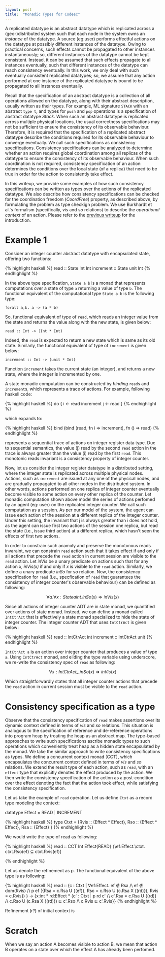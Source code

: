```yaml
---
layout: post
title:  "Monadic Types for Codeec"
--- 
```

A replicated datatype is an abstract datatype which is replicated
across a (geo-)distributed system such that each node in the system
owns an _instance_ of the datatype. A source (eg:user) performs
effectful actions on the datatype at possibly different instances of
the datatype. Owing to practical concerns, such effects cannot be
propagated to other instances instantaneously; so, different instances
of the datatype cannot be kept consistent.  Instead, it can be assumed
that such effects propagate to all instances eventually, such that
different instances of the datatype can reach consistency eventually.
In this work, we only deal with such eventually consistent replicated
datatypes; so, we assume that any action performed at one instance of
the replicated datatype is bound to be propagated to all instances
eventually.

Recall that the specification of an abstract datatype is a collection
of all operations allowed on the datatype, along with their abstract
description, usually written as their types. For example, ML signature
`STACK` with an abstract `type t`, and types for `push` and `pop`
operations is a specification of abstract datatype _Stack_. When such
an abstract datatype is replicated across multiple physical locations,
the usual correctness specifications may not be sufficient to ensure
the consistency of its observable behaviour. Therefore, it is required
that the specification of a replicated abstract datatype describe the
conditions required for its observable behaviour to converge
eventually. We call such specifications as consistency specifications.
Consistency specifications can be analyzed to determine whether an
action requires global coordination among all replicas of the datatype
to ensure the consistency of its observable behaviour. When such
coordination is not required, consistency specification of an action
determines the conditions over the local state (of a replica) that
need to be true in order for the action to consistently take effect.

In this writeup, we provide some examples of how such consistency
specifications can be written as types over the actions of the
replicated datatype. We also describe how consistency specifications
can be checked for the coordination freedom (_CoordFree_) property, as
described above, by formulating the problem as type checkign problem.
We use Burkhardt et al.'s formalism (specifically, _vis_ and _so_
relations) to describe the _operational context_ of an action. Please
refer to the [previous writeup]() for the introduction.


Example 1
=========

Consider an integer counter abstract datatype with encapsulated
state, offering two functions: 

{% highlight haskell %}
    read :: State Int Int
    increment :: State unit Int
{% endhighlight %}

In the above type specification, `State a b` is a monad that
represents computations over a state of type `a` returning a value of
type `b`. The functional equivalent of the computational type `State
a b` is the following type:

    forall a,b. a -> (a * b)

So, functional equivalent of type of `read`, which reads an integer
value from the state and returns the value along with the new state,
is given below:

    read :: Int -> (Int * Int)

Indeed, the `read` is expected to return a new state which is same as
its old state. Similarly, the functional equivalent of type of `increment`
is given below:

    increment :: Int -> (unit * Int)

Function `increment` takes the current state (an integer), and returns
a new state, where the integer is incremented by one.

A state monadic computation can be constructed by _binding_ `read`s and
`increment`s, which represents a trace of actions. For example, following
haskell code:

{% highlight haskell %}
    do {
      i <- read
      increment 
      j <- read
    }
{% endhighlight %}

which expands to:

{% highlight haskell %}
    bind (bind (read, fn i => increment), fn () => read)
{% endhighlight %}

represents a sequential trace of actions on integer register data
type. Due to sequential semantics, the value (j) read by the second
`read` action in the trace is always greater than the value (i) read
by the first `read`. This monotonic reads invariant is a consistency
property of integer counter.

Now, let us consider the integer register datatype in a distributed
setting, where the integer state is replicated across multiple
physical nodes. Actions, such as `increment` are issued at any one of the
physical nodes, and are gradually propagated to all other nodes in the
distributed system. In other words, actions performed on one replica
of integer counter eventually become visible to some action on every
other replica of the counter. Let monadic computation shown
above model the series of actions perfomed by an agent (eg: user) on
the replicated integer counter. We call such computation as a session.
As per our model of the system, the agent can issue each action of the
session at a different replica of the integer counter. Under this
setting, the invariant that j is always greater than i does not hold,
as the agent can issue first two actions of the session one replica,
but read the state (i.e., issue third action) at a different replica,
which hasn't seen the effects of first two actions.

In order to constrain such anamoly and preserve the monotonous reads
invaraint, we can constrain `read` action such that it takes effect if
and only if all actions that precede the `read` action in current
session are visible to the `read` action. Let _inVis_ be a unary
predicate on actions such that for any action _x_, _inVis(x)_ if and
only if _x_ is visible to the `read` action. Similarly, we define
a unary predicate _inSo_ for _so_ relation. Now, the consistency
specification for `read` (i.e., specfication of `read` that guarantees
the consistency of integer counter's observable behaviour) can be
defined as following:

$$
  \forall a. \forall x : State a int. inSo(x) \Rightarrow inVis(x)
$$

Since all actions of integer counter ADT are in state monad, we
quantified over actions of state monad. Instead, we can define a
monad called `IntCtrAct` that is effectively a state monad specialized
to hide the state of integer counter. The integer counter ADT that
uses `IntCtrAct` is given below:

{% highlight haskell %}
    read :: IntCtrAct int
    increment :: IntCtrAct unit
{% endhighlight %}

`IntCtrAct a` is an action over integer counter that produces a value
of type `a`. Using `IntCtrAct` monad, and eliding the type variable
using underscore, we re-write the consistency spec of `read` as
following:

$$
  \forall x : IntCtrAct \_. inSo(x) \Rightarrow inVis(x)
$$

Which straightforwardly states that all integer counter actions that
precede the `read` action in current session must be visible to the
`read` action.

Consistency specification as a type
===================================

Observe that the consistency specification of `read` makes assertions
over its dynamic context defined in terms of _vis_ and _so_ relations.
This situation is analogous to the specification of reference and
de-reference operations into program heap by treating the heap as an
abstract map. The type-based approaches to write such specifications
ascribe monadic types to such operations which conveniently treat heap
as a hidden state encapsulated by the monad. We take the similar
approach to write consistency specifications as types. We define a
concurrent context monad (CCT), which encapsulates the concurrent
context defined in terms of _vis_ and _so_ relations. We extend the
result type of each action, such as `read`, with an `effect` type that
explicitly denotes the effect produced by the action. We then write
the consistency specification of the action as a post-condition over
the effect denoting the fact that the action took effect, while
satisfying the consistency specification.

Let us take the example of `read` operation. Let us define `Ctxt` as a
record type modeling the context: 

datatype Effect = READ | INCREMENT

{% highlight haskell %}
  type Ctxt = {Rvis :: {Effect * Effect}, 
               Rso :: {Effect * Effect},
               Rsa :: {Effect} }
{% endhighlight %}

We would write the
type of read as following:

{% highlight haskell %}
    read :: CCT Int Effect{READ} {\ef:Effect.\ctxt. ctxt.Rso(ef) ⊆ ctxt.Rvis(ef)}

{% endhighlight %}

Let us denote the refinement as p. The functional equivalent of the
above type is as following:

{% highlight haskell %}
    read :: {c : Ctxt | ∀ef:Effect. ef ∉ Rsa
                     /\ ef ∉ dom(Rvis) 
                     /\ p ef ({Rsa = c.Rsa U {(ef)}, 
                               Rso = c.Rso U (c.Rsa X {(rd)}), 
                               Rvis = c.Rvis})  } 
    -> {x:int * rd:Effect * 
                       {c' : Ctxt | p rd c'
                                  /\ c'.Rsa = c.Rsa U {(rd)}
                                  /\ c.Rso U (c.Rsa X {(rd)}) ⊆ c'.Rso
                                  /\ c.Rvis ⊆ c'.Rvis}}
{% endhighlight %}

Refinement (r?) of initial context is 

Scratch
=========
When we say an action A becomes visible
to action B, we mean that action B operates on a state over which the
effect A has already been perfomed. 

